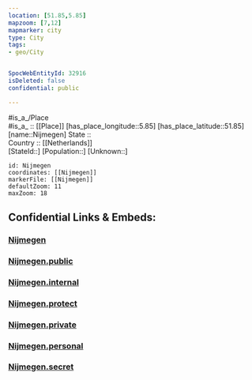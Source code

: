 ```yaml
---
location: [51.85,5.85] 
mapzoom: [7,12] 
mapmarker: city 
type: City
tags:
- geo/City


SpocWebEntityId: 32916
isDeleted: false
confidential: public

---
```

#is_a_/Place  
#is_a_ :: [[Place]] 
[has_place_longitude::5.85] 
[has_place_latitude::51.85] 
[name::Nijmegen] 
State ::  
Country :: [[Netherlands]]  
[StateId::] 
[Population::] 
[Unknown::] 


```leaflet
id: Nijmegen
coordinates: [[Nijmegen]] 
markerFile: [[Nijmegen]] 
defaultZoom: 11 
maxZoom: 18
```


## Confidential Links & Embeds: 

### [Nijmegen](/_Standards/Earth/Continent/Europe/Europe~West/Netherlands/Provinces~Netherlands/Gelderland/City/Nijmegen.md) 

### [Nijmegen.public](/_public/Earth/Continent/Europe/Europe~West/Netherlands/Provinces~Netherlands/Gelderland/City/Nijmegen.public.md) 

### [Nijmegen.internal](/_internal/Earth/Continent/Europe/Europe~West/Netherlands/Provinces~Netherlands/Gelderland/City/Nijmegen.internal.md) 

### [Nijmegen.protect](/_protect/Earth/Continent/Europe/Europe~West/Netherlands/Provinces~Netherlands/Gelderland/City/Nijmegen.protect.md) 

### [Nijmegen.private](/_private/Earth/Continent/Europe/Europe~West/Netherlands/Provinces~Netherlands/Gelderland/City/Nijmegen.private.md) 

### [Nijmegen.personal](/_personal/Earth/Continent/Europe/Europe~West/Netherlands/Provinces~Netherlands/Gelderland/City/Nijmegen.personal.md) 

### [Nijmegen.secret](/_secret/Earth/Continent/Europe/Europe~West/Netherlands/Provinces~Netherlands/Gelderland/City/Nijmegen.secret.md)

